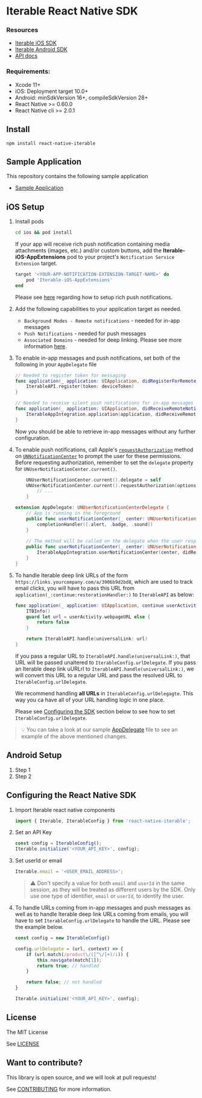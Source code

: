 # Iterable React Native SDK

### Resources

- [Iterable iOS SDK](https://github.com/Iterable/swift-sdk)
- [Iterable Android SDK](https://github.com/Iterable/iterable-android-sdk)
- [API docs](https://iterable.github.io/react-native-sdk/modules/_iterable_.html)

### Requirements:

 - Xcode 11+
 - iOS: Deployment target 10.0+
 - Android: minSdkVersion 16+, compileSdkVersion 28+
 - React Native >= 0.60.0
 - React Native cli >= 2.0.1

## Install

```
npm install react-native-iterable
```

## Sample Application

This repository contains the following sample application

- [Sample Application](https://github.com/Iterable/react-native-sdk/blob/master/SampleApp)

## iOS Setup

1. Install pods

	```bash
	cd ios && pod install
	```
		
	If your app will receive rich push notification containing media
	attachments (images, etc.) and/or custom buttons, add the
	**Iterable-iOS-AppExtensions** pod to your project's
	`Notification Service Extension` target.

	```ruby
	target '<YOUR-APP-NOTIFICATION-EXTENSION-TARGET-NAME>' do
    	pod 'Iterable-iOS-AppExtensions'
	end
	```
	Please see [here](https://support.iterable.com/hc/articles/360035451931#configure-support-for-rich-push-notifications)
	regarding how to setup rich push notifications.

2. Add the following capabilities to your application target as needed.

	- `Background Modes - Remote notifications` - needed for in-app messages
	- `Push Notifications` - needed for push messages
	- `Associated Domains` - needed for deep linking. Please see more information [here](https://support.iterable.com/hc/articles/360035496511).

3. To enable in-app messages and push notifications, set both of the following in your `AppDelegate` file
	
	```swift
	// Needed to register token for messaging
	func application(_ application: UIApplication, didRegisterForRemoteNotificationsWithDeviceToken deviceToken: Data) {
	    IterableAPI.register(token: deviceToken)
	}

	// Needed to receive silent push notifications for in-app messages
	func application(_ application: UIApplication, didReceiveRemoteNotification userInfo: [AnyHashable : Any], fetchCompletionHandler completionHandler: @escaping (UIBackgroundFetchResult) -> Void) {
   		IterableAppIntegration.application(application, didReceiveRemoteNotification: userInfo, fetchCompletionHandler: completionHandler)
	}		
	```

	Now you should be able to retrieve in-app messages without any further configuration.

4. To enable push notifications, call Apple's
[`requestAuthorization`](https://developer.apple.com/documentation/usernotifications/unusernotificationcenter/1649527-requestauthorization)
method on [`UNNotificationCenter`](https://developer.apple.com/documentation/usernotifications/unusernotificationcenter)
to prompt the user for these permissions. Before requesting authorization,
remember to set the `delegate` property for `UNUserNotificationCenter.current()`.

	```swift
		UNUserNotificationCenter.current().delegate = self
		UNUserNotificationCenter.current().requestAuthorization(options:[.alert, .badge, .sound]) { (success, error) in
    		// ...
		}
	```

	```swift
	extension AppDelegate: UNUserNotificationCenterDelegate {
 	    // App is running in the foreground
   		public func userNotificationCenter(_ center: UNUserNotificationCenter, willPresent notification: UNNotification, withCompletionHandler completionHandler: @escaping (UNNotificationPresentationOptions) -> Void) {
        	completionHandler([.alert, .badge, .sound])
    	}
		
	    // The method will be called on the delegate when the user responded to the notification by opening the application, dismissing the notification or choosing a UNNotificationAction. The delegate must be set before the application returns from applicationDidFinishLaunching:.
    	public func userNotificationCenter(_ center: UNUserNotificationCenter, didReceive response: UNNotificationResponse, withCompletionHandler completionHandler: @escaping () -> Void) {
			IterableAppIntegration.userNotificationCenter(center, didReceive: response, withCompletionHandler: completionHandler)
    	}
	}
	```

5. To handle Iterable deep link URLs of the form `https://links.yourcompany.com/a/3906b9d2bd8`,
which are used to track email clicks, you will have to pass this URL from
`application(_:continue:restorationHandler:)` to `IterableAPI` as below:

	```swift
    func application(_ application: UIApplication, continue userActivity: NSUserActivity, restorationHandler: @escaping ([UIUserActivityRestoring]?) -> Void) -> Bool {
        ITBInfo()
        guard let url = userActivity.webpageURL else {
            return false
        }

        return IterableAPI.handle(universalLink: url)
    }
	```

	If you pass a regular URL to `IterableAPI.handle(universalLink:)`, that URL
	will be passed unaltered to `IterableConfig.urlDelegate`. If you pass an
	Iterable deep link uURLrl to `IterableAPI.handle(universalLink:)`, we will
	convert this URL to a regular URL and pass the resolved URL to
	`IterableConfig.urlDelegate`. 
	
	We recommend handling **all URLs** in `IterableConfig.urlDelegagte`. This way
	you ca  have all of your URL handling logic in one place.
	
	Please see [Configuring the SDK](#configuring-the-sdk) section below to see
	how to set `IterableConfig.urlDelegate`.
	
> &#x1f4a1; You can take a look at our sample [AppDelegate](https://github.com/Iterable/react-native-sdk/blob/master/SampleApp/ios/SampleApp/AppDelegate.swift)
file to see an example of the above mentioned changes.

## Android Setup

1. Step 1
2. Step 2

## Configuring the React Native SDK

1. Import Iterable react native components

	```javascript
	import { Iterable, IterableConfig } from 'react-native-iterable';
	```
2. Set an API Key
	
	```javascript
	const config = IterableConfig();
	Iterable.initialize('<YOUR_API_KEY>', config);
	```	
	
3. Set userId or email

	```javascript
	Iterable.email = '<USER_EMAIL_ADDRESS>';
	```

	> &#x26A0; Don't specify a value for both `email` and `userId` in the same
	session, as they will be treated as different users by the SDK. Only use
	one type of identifier, `email` or `userId`, to identify the user.

4. To handle URLs coming from in-app messages and push messages as well as to
handle Iterable deep link URLs coming from emails, you will have to set
`IterableConfig.urlDelegate` to handle the URL. Please see the example below.
	
	```javascript
	const config = new IterableConfig()

	config.urlDelegate = (url, context) => {
		if (url.match(/product\/([^\/]+)/i)) {
			this.navigate(match[1]);
			return true; // handled
		}

		return false; // not handled
   }

   Iterable.initialize('<YOUR_API_KEY>', config);
   ```
	
## License

The MIT License

See [LICENSE](LICENSE.md)

## Want to contribute?

This library is open source, and we will look at pull requests!

See [CONTRIBUTING](CONTRIBUTING.md) for more information.
